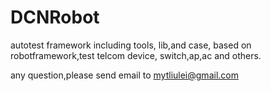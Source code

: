 DCNRobot
========

autotest framework including tools, lib,and case, based on robotframework,test telcom device, switch,ap,ac and others.

any question,please send email to mytliulei@gmail.com
